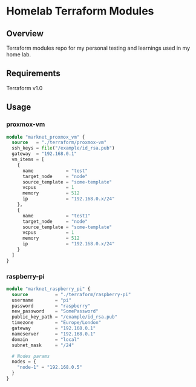 # Homelab Terraform Modules

## Overview

Terraform modules repo for my personal testing and learnings used in my home lab.

## Requirements

Terraform v1.0

## Usage

### proxmox-vm

```terraform
module "marknet_proxmox_vm" {
  source   = "./terraform/proxmox-vm"
  ssh_keys = file("/example/id_rsa.pub")
  gateway  = "192.168.0.1"
  vm_items = [
    {
      name            = "test"
      target_node     = "node"
      source_template = "some-template"
      vcpus           = 1
      memory          = 512
      ip              = "192.168.0.x/24"
    },
    {
      name            = "test1"
      target_node     = "node"
      source_template = "some-template"
      vcpus           = 1
      memory          = 512
      ip              = "192.168.0.x/24"
    }
  ]
}

```

### raspberry-pi

```terraform
module "marknet_raspberry_pi" {
  source          = "./terraform/raspberry-pi"
  username        = "pi"
  password        = "raspberry"
  new_password    = "SomePassword"
  public_key_path = "/example/id_rsa.pub"
  timezone        = "Europe/London"
  gateway         = "192.168.0.1"
  nameserver      = "192.168.0.1"
  domain          = "local"
  subnet_mask     = "/24"

  # Nodes params
  nodes = {
    "node-1" = "192.168.0.5"
  }
}
```
